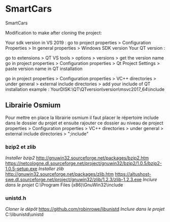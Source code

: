# SmartCars

SmartCars

Modification to make after cloning the project:

Your sdk version in VS 2019 : go to project properties > Configuration Properties > In general properties > Windows SDK version Your QT version :

go to extensions > QT VS tools > options > versions > get the version name go in project properties > Configuration properties > Qt Project Settings > paste version name in QT installation

go in project properties > Configuration properties > VC++ directories > under general > external include directories > add your include of QT installation example : YourDISK:\QT\QTversion\version\msvc2017_64\include

## Librairie Osmium
Pour mettre en place la librairie osmium il faut placer le répertoire include dans le dossier du projet et ensuite rajouter ce dossier au niveau de project properties > Configuration properties > VC++ directories > under general > external include directories > ";include"

### bzip2 et zlib
*Installer bzip2*
http://gnuwin32.sourceforge.net/packages/bzip2.htm
https://netcologne.dl.sourceforge.net/project/gnuwin32/bzip2/1.0.5/bzip2-1.0.5-setup.exe
*Installer zlib*
http://gnuwin32.sourceforge.net/packages/zlib.htm
https://altushost-swe.dl.sourceforge.net/project/gnuwin32/zlib/1.2.3/zlib-1.2.3.exe
*Inclure dans le projet*
C:\Program Files (x86)\GnuWin32\include

### unistd.h
*Cloner le dépôt*
https://github.com/robinrowe/libunistd
*Inclure dans le projet*
C:\libunistd\unistd

